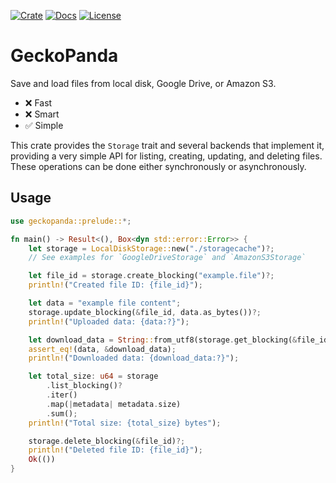 [![Crate](https://img.shields.io/badge/crates.io-v0.1.0-cc5500?style=for-the-badge)](https://crates.io/crates/geckopanda)
[![Docs](https://img.shields.io/badge/Docs-116611?style=for-the-badge&logo=docs.rs)](https://docs.rs/geckopanda/latest/geckopanda)
[![License](https://img.shields.io/badge/Unlicense-blue?style=for-the-badge&logo=unlicense&logoColor=white)](https://unlicense.org)

# GeckoPanda
Save and load files from local disk, Google Drive, or Amazon S3.
- ❌ Fast
- ❌ Smart
- ✅ Simple

This crate provides the `Storage` trait and several backends that implement it,
providing a very simple API for listing, creating, updating, and deleting files.
These operations can be done either synchronously or asynchronously.

## Usage
```rust
use geckopanda::prelude::*;

fn main() -> Result<(), Box<dyn std::error::Error>> {
    let storage = LocalDiskStorage::new("./storagecache")?;
    // See examples for `GoogleDriveStorage` and `AmazonS3Storage`

    let file_id = storage.create_blocking("example.file")?;
    println!("Created file ID: {file_id}");

    let data = "example file content";
    storage.update_blocking(&file_id, data.as_bytes())?;
    println!("Uploaded data: {data:?}");

    let download_data = String::from_utf8(storage.get_blocking(&file_id)?)?;
    assert_eq!(data, &download_data);
    println!("Downloaded data: {download_data:?}");

    let total_size: u64 = storage
        .list_blocking()?
        .iter()
        .map(|metadata| metadata.size)
        .sum();
    println!("Total size: {total_size} bytes");

    storage.delete_blocking(&file_id)?;
    println!("Deleted file ID: {file_id}");
    Ok(())
}
```
